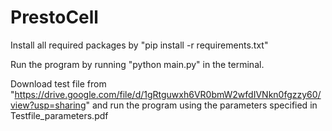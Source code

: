 # PrestoCell

Install all required packages by "pip install -r requirements.txt"

Run the program by running "python main.py" in the terminal.

Download test file from "https://drive.google.com/file/d/1gRtguwxh6VR0bmW2wfdIVNkn0fgzzy60/view?usp=sharing" and run the program using the parameters specified in Testfile_parameters.pdf
